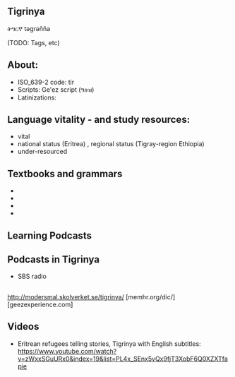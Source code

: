 ## Tigrinya 

ትግርኛ təgrəñña

(TODO: Tags, etc)
## About:
* ISO_639-2 code: tir 
* Scripts: Ge'ez script (ግዕዝ) 
* Latinizations: 

## Language vitality - and study resources:

* vital
* national status (Eritrea) , regional status (Tigray-region Ethiopia)
* under-resourced

## Textbooks and grammars

 *
 *
 *
 *

## Learning Podcasts

## Podcasts in Tigrinya
* SBS radio

## 


http://modersmal.skolverket.se/tigrinya/
[memhr.org/dic/]
[geezexperience.com]

## Videos

 * Eritrean refugees telling stories, Tigrinya with English subtitles: https://www.youtube.com/watch?v=zWxxSGuURx0&index=19&list=PL4x_SEnx5vQx9fjT3XobF6Q0XZXTfapie
